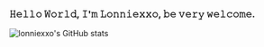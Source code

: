 ### 𝙷𝚎𝚕𝚕𝚘 𝚆𝚘𝚛𝚕𝚍, 𝙸'𝚖 𝙻𝚘𝚗𝚗𝚒𝚎𝚡𝚡𝚘, 𝚋𝚎 𝚟𝚎𝚛𝚢 𝚠𝚎𝚕𝚌𝚘𝚖𝚎.

![lonniexxo's GitHub stats](https://github-readme-stats.vercel.app/api?username=lonniexxo&show_icons=true&theme=dracula)
